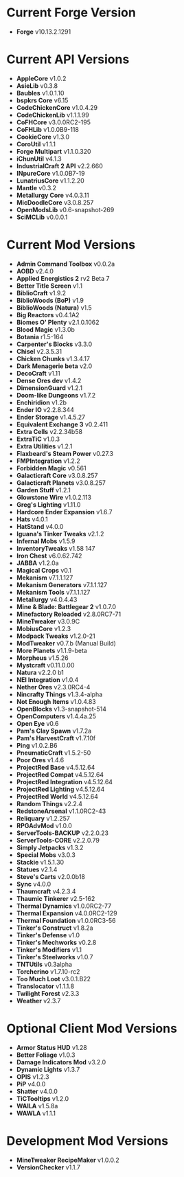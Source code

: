 Current Forge Version
=
- **Forge** v10.13.2.1291

Current API Versions
=
- **AppleCore** v1.0.2
- **AsieLib** v0.3.8
- **Baubles** v1.0.1.10
- **bspkrs Core** v6.15
- **CodeChickenCore** v1.0.4.29
- **CodeChickenLib** v1.1.1.99
- **CoFHCore** v3.0.0RC2-195
- **CoFHLib** v1.0.0B9-118
- **CookieCore** v1.3.0
- **CoroUtil** v1.1.1
- **Forge Multipart** v1.1.0.320
- **iChunUtil** v4.1.3
- **IndustrialCraft 2 API** v2.2.660
- **INpureCore** v1.0.0B7-19
- **LunatriusCore** v1.1.2.20
- **Mantle** v0.3.2
- **Metallurgy Core** v4.0.3.11
- **MicDoodleCore** v3.0.8.257
- **OpenModsLib** v0.6-snapshot-269
- **SciMCLib** v0.0.0.1

Current Mod Versions
=
- **Admin Command Toolbox** v0.0.2a
- **AOBD** v2.4.0
- **Applied Energistics 2** rv2 Beta 7
- **Better Title Screen** v1.1
- **BiblioCraft** v1.9.2
- **BiblioWoods (BoP)** v1.9
- **BiblioWoods (Natura)** v1.5
- **Big Reactors** v0.4.1A2
- **Biomes O' Plenty** v2.1.0.1062
- **Blood Magic** v1.3.0b
- **Botania** r1.5-164
- **Carpenter's Blocks** v3.3.0
- **Chisel** v2.3.5.31
- **Chicken Chunks** v1.3.4.17
- **Dark Menagerie beta** v2.0
- **DecoCraft** v1.11
- **Dense Ores dev** v1.4.2
- **DimensionGuard** v1.2.1
- **Doom-like Dungeons** v1.7.2
- **Enchiridion** v1.2b
- **Ender IO** v2.2.8.344
- **Ender Storage** v1.4.5.27
- **Equivalent Exchange 3** v0.2.411
- **Extra Cells** v2.2.34b58
- **ExtraTiC** v1.0.3
- **Extra Utilities** v1.2.1
- **Flaxbeard's Steam Power** v0.27.3
- **FMPIntegration** v1.2.2
- **Forbidden Magic** v0.561
- **Galacticraft Core** v3.0.8.257
- **Galacticraft Planets** v3.0.8.257
- **Garden Stuff** v1.2.1
- **Glowstone Wire** v1.0.2.113
- **Greg's Lighting** v1.11.0
- **Hardcore Ender Expansion** v1.6.7
- **Hats** v4.0.1
- **HatStand** v4.0.0
- **Iguana's Tinker Tweaks** v2.1.2
- **Infernal Mobs** v1.5.9
- **InventoryTweaks** v1.58 147
- **Iron Chest** v6.0.62.742
- **JABBA** v1.2.0a
- **Magical Crops** v0.1
- **Mekanism** v7.1.1.127
- **Mekanism Generators** v7.1.1.127
- **Mekanism Tools** v7.1.1.127
- **Metallurgy** v4.0.4.43
- **Mine & Blade: Battlegear 2** v1.0.7.0
- **Minefactory Reloaded** v2.8.0RC7-71
- **MineTweaker** v3.0.9C
- **MobiusCore** v1.2.3
- **Modpack Tweaks** v1.2.0-21
- **ModTweaker** v0.7.b (Manual Build)
- **More Planets** v1.1.9-beta
- **Morpheus** v1.5.26
- **Mystcraft** v0.11.0.00
- **Natura** v2.2.0 b1
- **NEI Integration** v1.0.4
- **Nether Ores** v2.3.0RC4-4
- **Nincrafty Things** v1.3.4-alpha
- **Not Enough Items** v1.0.4.83
- **OpenBlocks** v1.3-snapshot-514
- **OpenComputers** v1.4.4a.25
- **Open Eye** v0.6
- **Pam's Clay Spawn** v1.7.2a
- **Pam's HarvestCraft** v1.7.10f
- **Ping** v1.0.2.B6
- **PneumaticCraft** v1.5.2-50
- **Poor Ores** v1.4.6
- **ProjectRed Base** v4.5.12.64
- **ProjectRed Compat** v4.5.12.64
- **ProjectRed Integration** v4.5.12.64
- **ProjectRed Lighting** v4.5.12.64
- **ProjectRed World** v4.5.12.64
- **Random Things** v2.2.4
- **RedstoneArsenal** v1.1.0RC2-43
- **Reliquary** v1.2.257
- **RPGAdvMod** v1.0.0
- **ServerTools-BACKUP** v2.2.0.23
- **ServerTools-CORE** v2.2.0.79
- **Simply Jetpacks** v1.3.2
- **Special Mobs** v3.0.3
- **Stackie** v1.5.1.30
- **Statues** v2.1.4
- **Steve's Carts** v2.0.0b18
- **Sync** v4.0.0
- **Thaumcraft** v4.2.3.4
- **Thaumic Tinkerer** v2.5-162
- **Thermal Dynamics** v1.0.0RC2-77
- **Thermal Expansion** v4.0.0RC2-129
- **Thermal Foundation** v1.0.0RC3-56
- **Tinker's Construct** v1.8.2a
- **Tinker's Defense** v1.0
- **Tinker's Mechworks** v0.2.8
- **Tinker's Modifiers** v1.1
- **Tinker's Steelworks** v1.0.7
- **TNTUtils** v0.3alpha
- **Torcherino** v1.7.10-rc2
- **Too Much Loot** v3.0.1.B22
- **Translocator** v1.1.1.8
- **Twilight Forest** v2.3.3
- **Weather** v2.3.7
 
Optional Client Mod Versions
=
- **Armor Status HUD** v1.28
- **Better Foliage** v1.0.3
- **Damage Indicators Mod** v3.2.0
- **Dynamic Lights** v1.3.7
- **OPIS** v1.2.3
- **PiP** v4.0.0
- **Shatter** v4.0.0
- **TiCTooltips** v1.2.0
- **WAILA** v1.5.8a
- **WAWLA** v1.1.1

Development Mod Versions
=
- **MineTweaker RecipeMaker** v1.0.0.2
- **VersionChecker** v1.1.7
